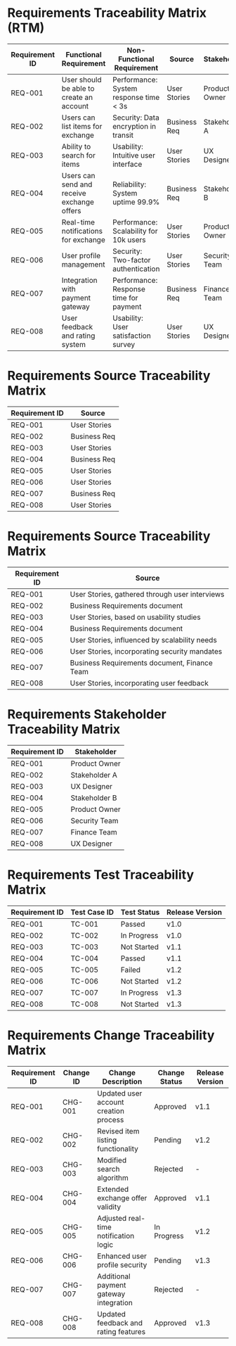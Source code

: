 # Requirements Traceability Matrix (RTM)

| Requirement ID | Functional Requirement                    | Non-Functional Requirement                | Source      | Stakeholder | Test Case ID | Proposed Change | Release Version |
|----------------|-------------------------------------------|-------------------------------------------|-------------|-------------|--------------|-----------------|------------------|
| REQ-001        | User should be able to create an account   | Performance: System response time < 3s    | User Stories| Product Owner| TC-001       | -               | v1.0             |
| REQ-002        | Users can list items for exchange          | Security: Data encryption in transit      | Business Req| Stakeholder A| TC-002       | -               | v1.0             |
| REQ-003        | Ability to search for items               | Usability: Intuitive user interface      | User Stories| UX Designer  | TC-003       | -               | v1.1             |
| REQ-004        | Users can send and receive exchange offers | Reliability: System uptime 99.9%          | Business Req| Stakeholder B| TC-004       | -               | v1.1             |
| REQ-005        | Real-time notifications for exchange      | Performance: Scalability for 10k users   | User Stories| Product Owner| TC-005       | -               | v1.2             |
| REQ-006        | User profile management                  | Security: Two-factor authentication      | User Stories| Security Team| TC-006       | -               | v1.2             |
| REQ-007        | Integration with payment gateway          | Performance: Response time for payment   | Business Req| Finance Team | TC-007       | -               | v1.3             |
| REQ-008        | User feedback and rating system           | Usability: User satisfaction survey      | User Stories| UX Designer  | TC-008       | -               | v1.3             |

# Requirements Source Traceability Matrix 
| Requirement ID | Source        |
|----------------|---------------|
| REQ-001        | User Stories  |
| REQ-002        | Business Req  |
| REQ-003        | User Stories  |
| REQ-004        | Business Req  |
| REQ-005        | User Stories  |
| REQ-006        | User Stories  |
| REQ-007        | Business Req  |
| REQ-008        | User Stories  |
# Requirements Source Traceability Matrix 
| Requirement ID | Source                                          |
|----------------|-------------------------------------------------|
| REQ-001        | User Stories, gathered through user interviews  |
| REQ-002        | Business Requirements document                  |
| REQ-003        | User Stories, based on usability studies        |
| REQ-004        | Business Requirements document                  |
| REQ-005        | User Stories, influenced by scalability needs  |
| REQ-006        | User Stories, incorporating security mandates  |
| REQ-007        | Business Requirements document, Finance Team    |
| REQ-008        | User Stories, incorporating user feedback      |
# Requirements Stakeholder Traceability Matrix 
| Requirement ID | Stakeholder       |
|----------------|-------------------|
| REQ-001        | Product Owner     |
| REQ-002        | Stakeholder A     |
| REQ-003        | UX Designer       |
| REQ-004        | Stakeholder B     |
| REQ-005        | Product Owner     |
| REQ-006        | Security Team     |
| REQ-007        | Finance Team      |
| REQ-008        | UX Designer       |
#  Requirements Test Traceability Matrix
| Requirement ID | Test Case ID | Test Status | Release Version |
|----------------|--------------|-------------|------------------|
| REQ-001        | TC-001       | Passed      | v1.0             |
| REQ-002        | TC-002       | In Progress  | v1.0             |
| REQ-003        | TC-003       | Not Started  | v1.1             |
| REQ-004        | TC-004       | Passed      | v1.1             |
| REQ-005        | TC-005       | Failed      | v1.2             |
| REQ-006        | TC-006       | Not Started  | v1.2             |
| REQ-007        | TC-007       | In Progress  | v1.3             |
| REQ-008        | TC-008       | Not Started  | v1.3             |
# Requirements Change Traceability Matrix
| Requirement ID | Change ID | Change Description                    | Change Status | Release Version |
|----------------|-----------|---------------------------------------|---------------|------------------|
| REQ-001        | CHG-001   | Updated user account creation process | Approved      | v1.1             |
| REQ-002        | CHG-002   | Revised item listing functionality    | Pending       | v1.2             |
| REQ-003        | CHG-003   | Modified search algorithm             | Rejected      | -                |
| REQ-004        | CHG-004   | Extended exchange offer validity      | Approved      | v1.1             |
| REQ-005        | CHG-005   | Adjusted real-time notification logic | In Progress   | v1.2             |
| REQ-006        | CHG-006   | Enhanced user profile security         | Pending       | v1.3             |
| REQ-007        | CHG-007   | Additional payment gateway integration| Rejected      | -                |
| REQ-008        | CHG-008   | Updated feedback and rating features  | Approved      | v1.3             |
